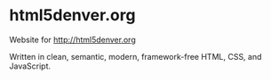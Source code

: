 # html5denver.org
Website for http://html5denver.org

Written in clean, semantic, modern, framework-free HTML, CSS, and JavaScript. 
